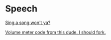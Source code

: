 # Speech

[Sing a song won't ya?](https://htmlpreview.github.io/?https://github.com/Pidlik/Speech/blob/master/filipspeaks/speechTest.html)

[Volume meter code from this dude. I should fork.](https://github.com/cwilso/volume-meter)
